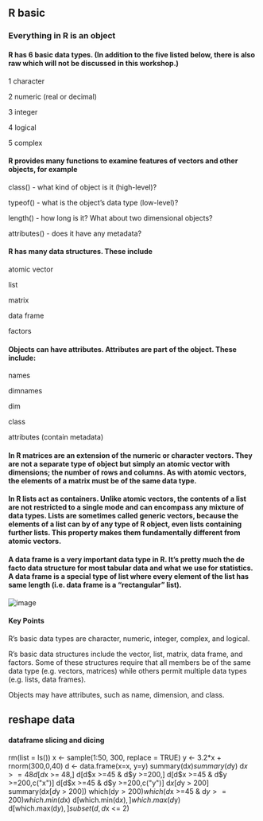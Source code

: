 ## R basic
### Everything in R is an object
#### R has 6 basic data types. (In addition to the five listed below, there is also raw which will not be discussed in this workshop.)

1 character

2 numeric (real or decimal)

3 integer

4 logical

5 complex

#### R provides many functions to examine features of vectors and other objects, for example

class() - what kind of object is it (high-level)?

typeof() - what is the object’s data type (low-level)?

length() - how long is it? What about two dimensional objects?

attributes() - does it have any metadata?

#### R has many data structures. These include

atomic vector

list

matrix

data frame

factors

#### Objects can have attributes. Attributes are part of the object. These include:

names

dimnames

dim

class

attributes (contain metadata)

#### In R matrices are an extension of the numeric or character vectors. They are not a separate type of object but simply an atomic vector with dimensions; the number of rows and columns. As with atomic vectors, the elements of a matrix must be of the same data type.

#### In R lists act as containers. Unlike atomic vectors, the contents of a list are not restricted to a single mode and can encompass any mixture of data types. Lists are sometimes called generic vectors, because the elements of a list can by of any type of R object, even lists containing further lists. This property makes them fundamentally different from atomic vectors.

#### A data frame is a very important data type in R. It’s pretty much the de facto data structure for most tabular data and what we use for statistics.  A data frame is a special type of list where every element of the list has same length (i.e. data frame is a “rectangular” list).

![image](https://user-images.githubusercontent.com/104820908/167233994-bfe7bbee-0ae4-4828-8baf-052e62c26a54.png)

#### Key Points
R’s basic data types are character, numeric, integer, complex, and logical.

R’s basic data structures include the vector, list, matrix, data frame, and factors. Some of these structures require that all members be of the same data type (e.g. vectors, matrices) while others permit multiple data types (e.g. lists, data frames).

Objects may have attributes, such as name, dimension, and class.


## reshape data

#### dataframe slicing and dicing
rm(list = ls())
x <- sample(1:50, 300, replace = TRUE)
y <- 3.2*x + rnorm(300,0,40)
d <- data.frame(x=x, y=y)
summary(d$x)
summary(d$y)
d$x >=48
d[d$x >= 48,]
d[d$x >=45 & d$y >=200,]
d[d$x >=45 & d$y >=200,c("x")]
d[d$x >=45 & d$y >=200,c("y")]
d$x[d$y > 200]
summary(d$x[d$y > 200])
which(d$y > 200)
which(d$x >=45 & d$y >=200)
which.min(d$x)
d[which.min(d$x),]
which.max(d$y)
d[which.max(d$y),]
subset(d,d$x <= 2)
